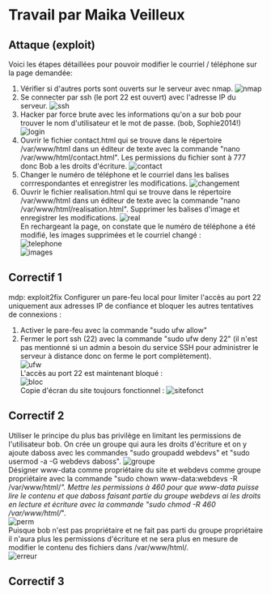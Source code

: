 # Travail par Maika Veilleux
## Attaque (exploit)
Voici les étapes détaillées pour pouvoir modifier le courriel / téléphone sur la page demandée:
1. Vérifier si d'autres ports sont ouverts sur le serveur avec nmap.
![nmap](nmap.png) <br>
2. Se connecter par ssh (le port 22 est ouvert) avec l'adresse IP du serveur.
![ssh](ssh.png) <br>
3. Hacker par force brute avec les informations qu'on a sur bob pour trouver le nom d'utilisateur et le mot de passe. (bob, Sophie2014!)
![login](login.png) <br>
4. Ouvrir le fichier contact.html qui se trouve dans le répertoire /var/www/html dans un éditeur de texte avec la commande "nano /var/www/html/contact.html". Les permissions du fichier sont à 777 donc Bob a les droits d'écriture.
![contact](contact.png) <br>
5. Changer le numéro de téléphone et le courriel dans les balises corrrespondantes et enregistrer les modifications.
![changement](changement.png) <br>
6. Ouvrir le fichier realisation.html qui se trouve dans le répertoire /var/www/html dans un éditeur de texte avec la commande "nano /var/www/html/realisation.html". Supprimer les balises d'image et enregistrer les modifications.
![real](real.png) <br>
En rechargeant la page, on constate que le numéro de téléphone a été modifié, les images supprimées et le courriel changé : <br>
![telephone](telephone.png) <br>
![images](images.png)
## Correctif 1
mdp: exploit2fix
Configurer un pare-feu local pour limiter l'accès au port 22 uniquement aux adresses IP de confiance et bloquer les autres tentatives de connexions :
1. Activer le pare-feu avec la commande "sudo ufw allow"
2. Fermer le port ssh (22) avec la commande "sudo ufw deny 22" (il n'est pas mentionné si un admin a besoin du service SSH pour administrer le serveur à distance donc on ferme le port complètement). <br>
![ufw](ufw.png) <br>
L'accès au port 22 est maintenant bloqué : <br>
![bloc](bloc.png) <br>
Copie d'écran du site toujours fonctionnel :
![sitefonct](sitefonct.png)
## Correctif 2
Utiliser le principe du plus bas privilège en limitant les permissions de l'utilisateur bob. On crée un groupe qui aura les droits d'écriture et on y ajoute daboss avec les commandes "sudo groupadd webdevs" et "sudo usermod -a -G webdevs daboss".
![groupe](groupe.png) <br>
Désigner www-data comme propriétaire du site et webdevs comme groupe propriétaire avec la commande "sudo chown www-data:webdevs -R /var/www/html/*". Mettre les permissions à 460 pour que www-data puisse lire le contenu et que daboss faisant partie du groupe webdevs ai les droits en lecture et écriture avec la commande "sudo chmod -R 460 /var/www/html/*". <br>
![perm](perm.png) <br>
Puisque bob n'est pas propriétaire et ne fait pas parti du groupe propriétaire il n'aura plus les permissions d'écriture et ne sera plus en mesure de modifier le contenu des fichiers dans /var/www/html/. <br>
![erreur](erreur.png) <br>

## Correctif 3
